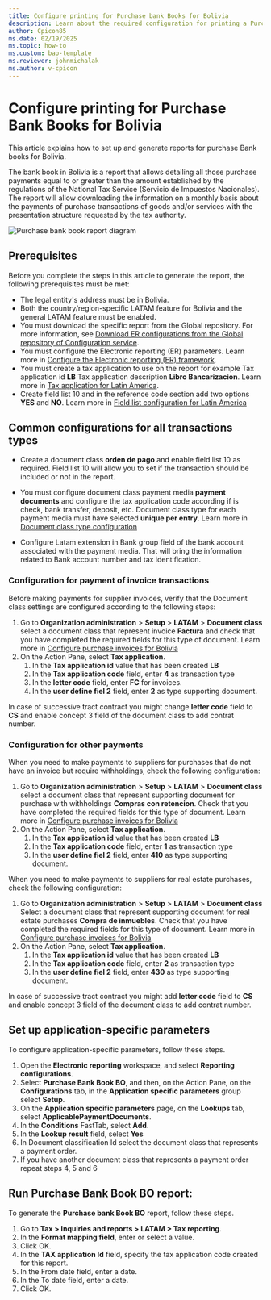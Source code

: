 ```yaml
---
title: Configure printing for Purchase bank Books for Bolivia
description: Learn about the required configuration for printing a Purchase Bank Book report for Bolivia. 
author: Cpicon85
ms.date: 02/19/2025
ms.topic: how-to
ms.custom: bap-template
ms.reviewer: johnmichalak
ms.author: v-cpicon
---
```


# Configure printing for Purchase Bank Books for Bolivia

This article explains how to set up and generate reports for purchase Bank books for Bolivia.

The bank book in Bolivia is a report that allows detailing all those purchase payments equal to or greater than the amount established by the regulations of the National Tax Service (Servicio de Impuestos Nacionales). The report will allow downloading the information on a monthly basis about the payments of purchase transactions of goods and/or services with the presentation structure requested by the tax authority.


![Purchase bank book report diagram](https://github.com/MicrosoftDocs/Dynamics-365-Operations/blob/ltm-purchase-bank-book-report-Bo-cpicon85/articles/finance/localizations/media/LTM-Purchase-bank-book.png)

## Prerequisites

Before you complete the steps in this article to generate the report, the following prerequisites must be met:
- The legal entity's address must be in Bolivia.
- Both the country/region-specific LATAM feature for Bolivia and the general LATAM feature must be enabled.
- You must download the specific report from the Global repository. For more information, see [Download ER configurations from the Global repository of Configuration service](er-download-configurations-global-repo.md). 
- You must configure the Electronic reporting (ER) parameters. Learn more in [Configure the Electronic reporting (ER) framework](electronic-reporting-er-configure-parameters.md).
- You must create a tax application to use on the report for example Tax application id **LB** Tax application description **Libro Bancarizacion**. Learn more in [Tax application for Latin America](ltm-core-tax-application.md).
- Create field list 10 and in the reference code section add two options  **YES** and **NO**. Learn more in [Field list configuration for Latin America](ltm-core-field-master.md)

## Common configurations for all transactions types
-	Create a document class **orden de pago** and enable field list 10 as required. Field list 10 will allow you to set if the transaction should be included or not in the report.
-	You must configure document class payment media **payment documents** and configure the tax application code according if is check, bank transfer, deposit, etc. Document class type for each payment media must have selected **unique per entry**. Learn more in [Document class type configuration](ltm-core-document-class-type.md)


- Configure Latam extension in Bank group field of the bank account associated with the payment media. That will bring the information related to Bank account number and tax identification.
  
### Configuration for payment of invoice transactions

Before making payments for supplier invoices, verify that the Document class settings are configured according to the following steps: 
   1. Go to **Organization administration** > **Setup** > **LATAM** > **Document class** select a document class that represent invoice **Factura** and check that you have completed the required fields for this type of document. Learn more in [Configure purchase invoices for Bolivia](ltm-Configure-invoices-Bolivia.md)
   2. On the Action Pane, select **Tax application**.
      1. In the **Tax application id** value that has been created **LB**
      2. In the **Tax application code** field, enter **4** as transaction type
      3. In the **letter code** field, enter **FC** for invoices.
      4. In the **user define fiel 2** field, enter **2** as type supporting document.

In case of successive tract contract you might change  **letter code** field to **CS** and enable concept 3 field of the document class to add contrat number.

### Configuration for other payments 

When you need to make payments to suppliers for purchases that do not have an invoice but require withholdings, check the following configuration:
   1. Go to **Organization administration** > **Setup** > **LATAM** > **Document class** select a document class that represent supporting document for purchase with withholdings **Compras con retencion**. Check that you have completed the required fields for this type of document. Learn more in [Configure purchase invoices for Bolivia](ltm-Configure-invoices-Bolivia.md)
   2. On the Action Pane, select **Tax application**.
      1. In the **Tax application id** value that has been created **LB**
      2. In the **Tax application code** field, enter **1** as transaction type
      3. In the **user define fiel 2** field, enter **410** as type supporting document.

When you need to make payments to suppliers for real estate purchases, check the following configuration:
   1. Go to **Organization administration** > **Setup** > **LATAM** > **Document class** Select a document class that represent supporting document for real estate purchases **Compra de inmuebles**. Check that you have completed the required fields for this type of document. Learn more in [Configure purchase invoices for Bolivia](ltm-Configure-invoices-Bolivia.md)
   2. On the Action Pane, select **Tax application**.
      1. In the **Tax application id** value that has been created **LB**
      2. In the **Tax application code** field, enter **2** as transaction type
      3. In the **user define fiel 2** field, enter **430** as type supporting document.    

In case of successive tract contract you might add **letter code** field to **CS** and enable concept 3 field of the document class to add contrat number.

## Set up application-specific parameters

To configure application-specific parameters, follow these steps.
1. Open the **Electronic reporting** workspace, and select **Reporting configurations**.
2. Select **Purchase Bank Book BO**, and then, on the Action Pane, on the **Configurations** tab, in the **Application specific parameters** group select **Setup**.
3. On the **Application specific parameters** page, on the **Lookups** tab, select **ApplicablePaymentDocuments**.
4. In the **Conditions** FastTab, select **Add**.
5. In the **Lookup result** field, select **Yes**
6. In Document classification Id select the document class that represents a payment order. 
7. If you have another document class that represents a payment order repeat steps 4, 5 and 6  

## Run Purchase Bank Book BO report:

To generate the **Purchase bank Book BO** report, follow these steps.
1. Go to **Tax > Inquiries and reports > LATAM > Tax reporting**.
2. In the **Format mapping field**, enter or select a value.
3. Click OK.
4. In the **TAX application Id** field, specify the tax application code created for this report.
5. In the From date field, enter a date.
6. In the To date field, enter a date.
7. Click OK.


